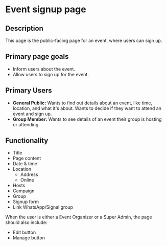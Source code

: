 # Event signup page

## Description

This page is the public-facing page for an event, where users can sign up.

## Primary page goals

- Inform users about the event.
- Allow users to sign up for the event.

## Primary Users

- **General Public:** Wants to find out details about an event, like time, location, and what it's about. Wants to decide if they want to attend an event and sign up.
- **Group Member:** Wants to see details of an event their group is hosting or attending.

## Functionality

- Title
- Page content
- Date & time
- Location
  - Address
  - Online
- Hosts
- Campaign
- Group
- Signup form
- Link WhatsApp/Signal group

When the user is either a Event Organizer or a Super Admin, the page should also include:

- Edit button
- Manage button
